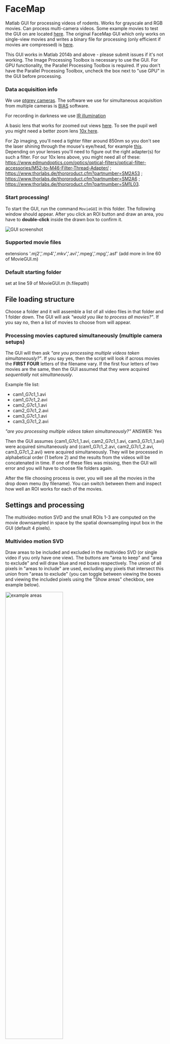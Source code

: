 # FaceMap
Matlab GUI for processing videos of rodents. Works for grayscale and RGB movies. Can process multi-camera videos. Some example movies to test the GUI on are located [here](https://drive.google.com/drive/folders/1fOkIXyEsxO-lDGZLy0gCKf1d7OjnUcnQ?usp=sharing). The original FaceMap GUI which only works on single-view movies and writes a binary file for processing (only efficient if movies are compressed) is [here](https://github.com/carsen-stringer/FaceMapOriginal).

This GUI works in Matlab 2014b and above - please submit issues if it's not working. The Image Processing Toolbox is necessary to use the GUI. For GPU functionality, the Parallel Processing Toolbox is required. If you don't have the Parallel Processing Toolbox, uncheck the box next to "use GPU" in the GUI before processing.

### Data acquisition info

We use [ptgrey cameras](https://www.ptgrey.com/flea3-13-mp-mono-usb3-vision-vita-1300-camera). The software we use for simultaneous acquisition from multiple cameras is [BIAS](http://public.iorodeo.com/notes/bias/) software. 

For recording in darkness we use [IR illumination](https://www.amazon.com/Logisaf-Invisible-Infrared-Security-Cameras/dp/B01MQW8K7Z/ref=sr_1_12?s=security-surveillance&ie=UTF8&qid=1505507302&sr=1-12&keywords=ir+light)

A basic lens that works for zoomed out views [here](https://www.bhphotovideo.com/c/product/414195-REG/Tamron_12VM412ASIR_12VM412ASIR_1_2_4_12_F_1_2.html). To see the pupil well you might need a better zoom lens [10x here](https://www.edmundoptics.com/imaging-lenses/zoom-lenses/10x-13-130mm-fl-c-mount-close-focus-zoom-lens/#specs).

For 2p imaging, you'll need a tighter filter around 850nm so you don't see the laser shining through the mouse's eye/head, for example [this](https://www.thorlabs.de/thorproduct.cfm?partnumber=FB850-40). Depending on your lenses you'll need to figure out the right adapter(s) for such a filter. For our 10x lens above, you might need all of these: 
https://www.edmundoptics.com/optics/optical-filters/optical-filter-accessories/M52-to-M46-Filter-Thread-Adapter/ ;
https://www.thorlabs.de/thorproduct.cfm?partnumber=SM2A53 ;
https://www.thorlabs.de/thorproduct.cfm?partnumber=SM2A6 ;
https://www.thorlabs.de/thorproduct.cfm?partnumber=SM1L03.


### Start processing!
To start the GUI, run the command `MovieGUI` in this folder. The following window should appear. After you click an ROI button and draw an area, you have to **double-click** inside the drawn box to confirm it.

![GUI screenshot](/figs/GUIscreenshot.png?raw=true "gui screenshot")

### Supported movie files
extensions '.mj2','.mp4','.mkv','.avi','.mpeg','.mpg','.asf' (add more in line 60 of MovieGUI.m)

### Default starting folder
set at line 59 of MovieGUI.m (h.filepath)

## File loading structure
Choose a folder and it will assemble a list of all video files in that folder and 1 folder down. The GUI will ask *"would you like to process all movies?"*. If you say no, then a list of movies to choose from will appear. 

### Processing movies captured simultaneously (multiple camera setups)

The GUI will then ask *"are you processing multiple videos taken simultaneously?"*. If you say yes, then the script will look if across movies the **FIRST FOUR** letters of the filename vary. If the first four letters of two movies are the same, then the GUI assumed that they were acquired *sequentially* not *simultaneously*.

Example file list:
+ cam1_G7c1_1.avi
+ cam1_G7c1_2.avi
+ cam2_G7c1_1.avi
+ cam2_G7c1_2.avi
+ cam3_G7c1_1.avi
+ cam3_G7c1_2.avi

*"are you processing multiple videos taken simultaneously?"* ANSWER: Yes

Then the GUI assumes {cam1_G7c1_1.avi, cam2_G7c1_1.avi, cam3_G7c1_1.avi} were acquired simultaneously and {cam1_G7c1_2.avi, cam2_G7c1_2.avi, cam3_G7c1_2.avi} were acquired simultaneously. They will be processed in alphabetical order (1 before 2) and the results from the videos will be concatenated in time. If one of these files was missing, then the GUI will error and you will have to choose file folders again.

After the file choosing process is over, you will see all the movies in the drop down menu (by filename). You can switch between them and inspect how well an ROI works for each of the movies.

## Settings and processing

The multivideo motion SVD and the small ROIs 1-3 are computed on the movie downsampled in space by the spatial downsampling input box in the GUI (default 4 pixels).

### Multivideo motion SVD

Draw areas to be included and excluded in the multivideo SVD (or single video if you only have one view). The buttons are "area to keep" and "area to exclude" and will draw blue and red boxes respectively. The union of all pixels in "areas to include" are used, excluding any pixels that intersect this union from "areas to exclude" (you can toggle between viewing the boxes and viewing the included pixels using the "Show areas" checkbox, see example below). 

<img src="figs/incexcareas.png" width="60%" alt="example areas">

The motion energy is computed from these non-red pixels: abs(current_frame - previous_frame), and the average motion energy across frames is computed using a subset of frames (*avgmot*) (4000 - set at line 45 in [subsampledMean.m](subsampledMean.m)). Then the singular vectors of the motion energy are computed on chunks of data, also from a subset of frames (50 chunks of 1000 frames each). Let *F* be the chunk of frames [pixels x time]. Then
```
uMot = [];
for j = 1:nchunks
  M = abs(diff(F,1,2));
  M = M - avgmot;
  [u,~,~] = svd(M);
  uMot = cat(2, uMot, u);
end
[uMot,~,~] = svd(uMot);
uMotMask = normc(uMot);
```
*uMotMask* are the motion masks that are then projected onto the video at all timepoints (done in chunks of size *nt*=2000):
```
for j = 1:nchunks
  M = abs(diff(F,1,2));
  M = M - avgmot;
  motSVD0 = M' * uMotMask;
  motSVD((j-1)*nt + [1:nt],:) = motSVD0;
end
```
Example motion masks *uMotMask* and traces *motSVD*:

<img src="figs/exsvds.png" width="50%" alt="example SVDs">

We found that these extracted singular vectors explained up to half of the total explainable variance in neural activity in visual cortex and in other forebrain areas. See our [preprint](https://www.biorxiv.org/content/early/2018/04/22/306019) for more details.

### Pupil computation

The minimum pixel value is subtracted from the ROI. Use the saturation bar to reduce the background of the eye. The algorithm zeros out any pixels less than the saturation level. Next it finds the pixel with the largest magnitude. It draws a box around that area (1/2 the size of the ROI) and then finds the center-of-mass of that region. It then centers the box on that area. It fits a multivariate gaussian to the pixels in the box using maximum likelihood (see [fitMVGaus.m](utils/fitMVGaus.m)). After a Gaussian is fit, it zeros out pixels whose squared distance from the center (normalized by the standard deviation of the Gaussian fit) is greater than 2 * sigma^2 where sigma is set by the user in the GUI. It now performs the fit again with these points erased, and repeats this process 4 more times. The pupil is then defined as an ellipse sigma standard deviations away from the center-of-mass of the gaussian (default sigma = 4).

This raw pupil area trace is post-processed (see [smoothPupil.m](pupil/smoothPupil.m))). The trace is median filtered with a window of 30 timeframes. At each timepoint, the difference between the raw trace and the median filtered trace is computed. If the difference at a given point exceeds half the standard deviation of the raw trace, then the raw value is replaced by the median filtered value.

![pupil](/figs/pupilfilter.png?raw=true "pupil filtering")

### Small motion ROIs

The SVD of the motion is computed for each of the smaller motion ROIs. Motion is the abs(current_frame - previous_frame). The singular vectors are computed on subsets of the frames, and the top 500 components are kept.
                  
### Running computation

The phase-correlation between consecutive frames (in running ROI) are computed in the fourier domain (see [processRunning.m](/running/processRunning.m)). The XY position of maximal correlation gives the amount of shift between the two consecutive frames. 

## Output of processing

creates one mat file for all videos (saved in current folder), mat file has name "videofile_proc.mat"
- **nX**,**nY**: cell arrays of number of pixels in X and Y in each video taken simultaneously
- **sc**: spatial downsampling constant used
- **ROI**: [# of videos x # of areas] - areas to be included for multivideo SVD (in downsampled reference)
- **eROI**: [# of videos x # of areas] - areas to be excluded from multivideo SVD (in downsampled reference)
- **locROI**: location of small ROIs (in order running, ROI1, ROI2, ROI3, pupil1, pupil2); in downsampled reference
- **ROIfile**: in which movie is the small ROI
- **plotROIs**: which ROIs are being processed (these are the ones shown on the frame in the GUI)
- **files**: all the files you processed together 
- **npix**: array of number of pixels from each video used for multivideo SVD
- **tpix**: array of number of pixels in each view that was used for SVD processing
- **wpix**: cell array of which pixels were used from each video for multivideo SVD 
- **avgframe**: [sum(tpix) x 1] average frame across videos computed on a subset of frames
- **avgmotion**: [sum(tpix) x 1] average frame across videos computed on a subset of frames
- **motSVD**: cell array of motion SVDs [components x time] (in order: multivideo, ROI1, ROI2, ROI3)
- **uMotMask**: cell array of motion masks [pixels x time]
- **runSpeed**: 2D running speed computed using phase correlation [time x 2]
- **pupil**: structure of size 2 (pupil1 and pupil2) with 3 fields: area, area_raw, and com
- **thres**: pupil sigma used
- **saturation**: saturation levels (array in order running, ROI1, ROI2, ROI3, pupil1, pupil2); only saturation levels for pupil1 and pupil2 are used in the processing, others are just for viewing ROIs

an ROI is [1x4]: [y0 x0 Ly Lx]

### Motion SVD Masks

Use the script [plotSVDmasks.m](figs/plotSVDmasks.m) to easily view motion masks from the multivideo SVD. The motion masks from the smaller ROIs have been reshaped to be [xpixels x ypixels x components].

